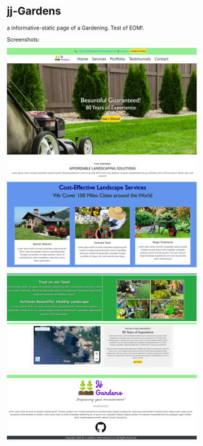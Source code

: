 # jj-Gardens

a informative-static page of a Gardening.
Test of EOM!.

Screenshots:

![alt text](https://github.com/JeffMejia/jj-Gardens/blob/main/static/img/Fist-View.png?raw=true)

![alt text](https://github.com/JeffMejia/jj-Gardens/blob/main/static/img/Second-View.png?raw=true)

![alt text](https://github.com/JeffMejia/jj-Gardens/blob/main/static/img/Third-View.png?raw=true)

![alt text](https://github.com/JeffMejia/jj-Gardens/blob/main/static/img/Last-View.png?raw=true)
